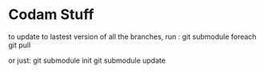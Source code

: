 # Codam Stuff
to update to lastest version of all the branches, run :
git submodule foreach git pull

or just:
git submodule init
git submodule update
